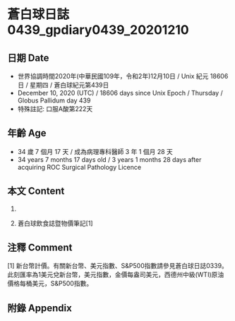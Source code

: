 [_metadata_:encoding]: - "utf-8"
[_metadata_:language]: - "zh-Hant-TW"
[_metadata_:fileformat]: - "markdown"
[_metadata_:MIME_type]: - "text/plain"
[_metadata_:markdown_version]: - "commonmark version 0.29"
[_metadata_:markdown_spec]: - "https://spec.commonmark.org/0.29/"

# 蒼白球日誌0439_gpdiary0439_20201210 #

## 日期 Date ##

* 世界協調時間2020年(中華民國109年，令和2年)12月10日 / Unix 紀元 18606 日 / 星期四 / 蒼白球紀元第439日
* December 10, 2020 (UTC) / 18606 days since Unix Epoch / Thursday / Globus Pallidum day 439
* 特殊註記: 口服A酸第222天

## 年齡 Age ##

* 34 歲 7 個月 17 天 / 成為病理專科醫師 3 年 1 個月 28 天
* 34 years 7 months 17 days old / 3 years 1 months 28 days after acquiring ROC Surgical Pathology Licence

## 本文 Content ##

1. 

    
2. 蒼白球飲食誌暨物價筆記[1]

    

## 注釋 Comment ##

[1] 新台幣計價。有關新台幣、美元指數、S&P500指數請參見蒼白球日誌0339。此刻匯率為1美元兌新台幣，美元指數，金價每盎司美元，西德州中級(WTI)原油價格每桶美元，S&P500指數。



## 附錄 Appendix ##

